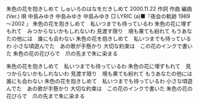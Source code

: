 朱色の花を抱きしめて
しゅいろのはなをだきしめて
2000.11.22
作詞  作曲  編曲 (Ver.)   唄
中島みゆき   中島みゆき       中島みゆき
□ LYRIC (a)■『夜会の軌跡 1989～2002 』
朱色の花を抱きしめて　私いつまでも待っているわ
朱色の花に埋ずもれて　みつからないかもしれないわ
見渡す限り　境も果ても紛れて
もうあなたの他には　誰にも会わない
朱色の花を抱きしめて　私いつまでも待っているわ
小さな頃遊んでた　あの歌が手懸かり
大切な約束は　この花のインクで書いた
朱色の花の花びらで　爪の先まで朱に染まる

朱色の花を抱きしめて　私いつまでも待っているわ
朱色の花に埋ずもれて　見つからないかもしれないわ
見渡す限り　境も果ても紛れて
もうあなたの他には　誰にも会わない
朱色の花を抱きしめて　私いつまでも待っているわ
小さな頃遊んでた　あの歌が手懸かり
大切な約束は　この花のインクで書いた
朱色の花の花びらで　爪の先まで朱に染まる